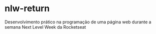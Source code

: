 # nlw-return
 Desenvolvimento prático na programação de uma página web durante a semana Next Level Week da Rocketseat
